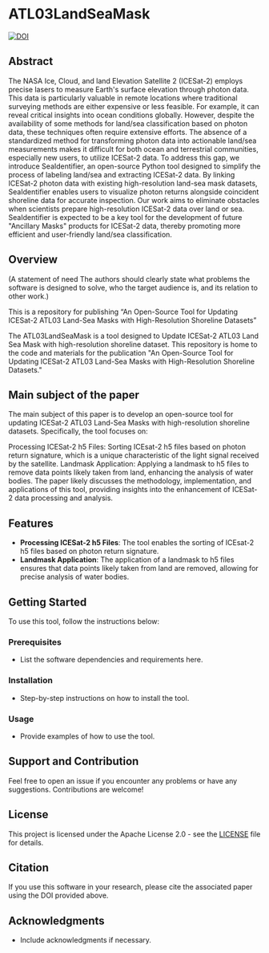 # ATL03LandSeaMask

[![DOI](https://zenodo.org/badge/678219089.svg)](https://zenodo.org/badge/latestdoi/678219089)
## Abstract
The NASA Ice, Cloud, and land Elevation Satellite 2 (ICESat-2) employs precise lasers to measure Earth's surface elevation through photon data. This data is particularly valuable in remote locations where traditional surveying methods are either expensive or less feasible. For example, it can reveal critical insights into ocean conditions globally. However, despite the availability of some methods for land/sea classification based on photon data, these techniques often require extensive efforts. The absence of a standardized method for transforming photon data into actionable land/sea measurements makes it difficult for both ocean and terrestrial communities, especially new users, to utilize ICESat-2 data.
To address this gap, we introduce SeaIdentifier, an open-source Python tool designed to simplify the process of labeling land/sea and extracting ICESat-2 data. By linking ICESat-2 photon data with existing high-resolution land-sea mask datasets, SeaIdentifier enables users to visualize photon returns alongside coincident shoreline data for accurate inspection. 
Our work aims to eliminate obstacles when scientists prepare high-resolution ICESat-2 data over land or sea. SeaIdentifier is expected to be a key tool for the development of future "Ancillary Masks" products for ICESat-2 data, thereby promoting more efficient and user-friendly land/sea classification.


## Overview
(A statement of need
The authors should clearly state what problems the software is designed to solve, who the target audience is, and its relation to other work.)

This is a repository for publishing “An Open-Source Tool for Updating ICESat-2 ATL03 Land-Sea Masks with High-Resolution Shoreline Datasets”

The ATL03LandSeaMask is a tool designed to Update ICESat-2 ATL03 Land Sea Mask with high-resolution shoreline dataset. This repository is home to the code and materials for the publication "An Open-Source Tool for Updating ICESat-2 ATL03 Land-Sea Masks with High-Resolution Shoreline Datasets."

## Main subject of the paper
The main subject of this paper is to develop an open-source tool for updating ICESat-2 ATL03 Land-Sea Masks with high-resolution shoreline datasets. Specifically, the tool focuses on:

Processing ICESat-2 h5 Files: Sorting ICEsat-2 h5 files based on photon return signature, which is a unique characteristic of the light signal received by the satellite.
Landmask Application: Applying a landmask to h5 files to remove data points likely taken from land, enhancing the analysis of water bodies.
The paper likely discusses the methodology, implementation, and applications of this tool, providing insights into the enhancement of ICESat-2 data processing and analysis.

## Features

- **Processing ICESat-2 h5 Files**: The tool enables the sorting of ICEsat-2 h5 files based on photon return signature.
- **Landmask Application**: The application of a landmask to h5 files ensures that data points likely taken from land are removed, allowing for precise analysis of water bodies.

## Getting Started

To use this tool, follow the instructions below:

### Prerequisites

- List the software dependencies and requirements here.

### Installation

- Step-by-step instructions on how to install the tool.

### Usage

- Provide examples of how to use the tool.

## Support and Contribution

Feel free to open an issue if you encounter any problems or have any suggestions. Contributions are welcome!

## License

This project is licensed under the Apache License 2.0 - see the [LICENSE](LICENSE) file for details.

## Citation

If you use this software in your research, please cite the associated paper using the DOI provided above.

## Acknowledgments

- Include acknowledgments if necessary.
